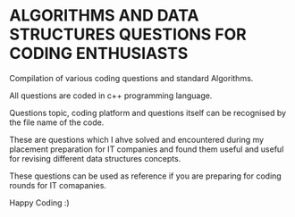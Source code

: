 # ALGORITHMS  AND DATA STRUCTURES QUESTIONS FOR CODING ENTHUSIASTS

Compilation of various coding questions and standard Algorithms.

All questions are coded in c++ programming language.

Questions topic, coding platform and questions itself can be recognised by the file name of the code.

These are questions which I ahve solved and encountered during my placement preparation for IT companies and found them useful
and useful for revising different data structures concepts.

These questions can be used as reference if you are preparing for coding rounds for IT comapanies.

Happy Coding :)





